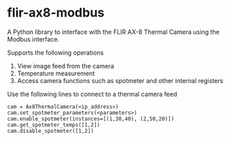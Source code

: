 # flir-ax8-modbus
A Python library to interface with the FLIR AX-8 Thermal Camera using the Modbus interface.

Supports the following operations
1. View image feed from the camera
2. Temperature measurement
3. Access camera functions such as spotmeter and other internal registers

Use the following lines to connect to a thermal camera feed

    cam = Ax8ThermalCamera(<ip_address>)
    cam.set_spotmeter_parameters(<parameters>)
    cam.enable_spotmeter(instances=[(1,30,40), (2,50,20)])
    cam.get_spotmeter_temps([1,2])
    cam.disable_spotmeter([1,2])

